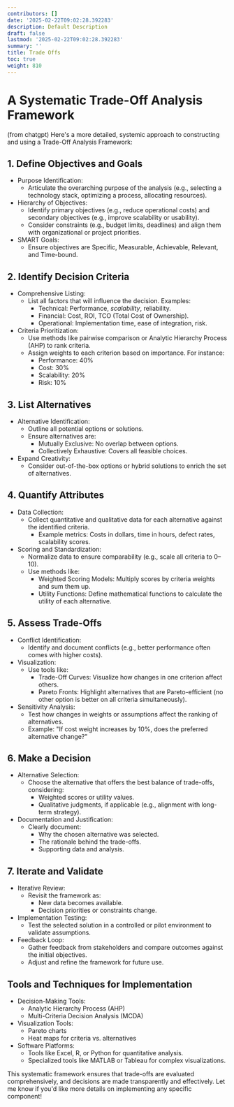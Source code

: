 ```yaml
---
contributors: []
date: '2025-02-22T09:02:28.392283'
description: Default Description
draft: false
lastmod: '2025-02-22T09:02:28.392283'
summary: ''
title: Trade Offs
toc: true
weight: 810
---
```

# A Systematic Trade-Off Analysis Framework

(from chatgpt)
Here's a more detailed, systemic approach to constructing and using a Trade-Off Analysis Framework:

## 1. Define Objectives and Goals

- Purpose Identification:
  - Articulate the overarching purpose of the analysis (e.g., selecting a technology stack, optimizing a process, allocating resources).
- Hierarchy of Objectives:
  - Identify primary objectives (e.g., reduce operational costs) and secondary objectives (e.g., improve scalability or usability).
  - Consider constraints (e.g., budget limits, deadlines) and align them with organizational or project priorities.
- SMART Goals:
  - Ensure objectives are Specific, Measurable, Achievable, Relevant, and Time-bound.

## 2. Identify Decision Criteria

- Comprehensive Listing:
  - List all factors that will influence the decision. Examples:
    - Technical: Performance, *scalability*, reliability.
    - Financial: Cost, ROI, TCO (Total Cost of Ownership).
    - Operational: Implementation time, ease of integration, risk.
- Criteria Prioritization:
  - Use methods like pairwise comparison or Analytic Hierarchy Process (AHP) to rank criteria.
  - Assign weights to each criterion based on importance. For instance:
    - Performance: 40%
    - Cost: 30%
    - Scalability: 20%
    - Risk: 10%

## 3. List Alternatives

- Alternative Identification:
  - Outline all potential options or solutions.
  - Ensure alternatives are:
    - Mutually Exclusive: No overlap between options.
    - Collectively Exhaustive: Covers all feasible choices.
- Expand Creativity:
  - Consider out-of-the-box options or hybrid solutions to enrich the set of alternatives.

## 4. Quantify Attributes

- Data Collection:
  - Collect quantitative and qualitative data for each alternative against the identified criteria.
    - Example metrics: Costs in dollars, time in hours, defect rates, scalability scores.
- Scoring and Standardization:
  - Normalize data to ensure comparability (e.g., scale all criteria to 0–10).
  - Use methods like:
    - Weighted Scoring Models: Multiply scores by criteria weights and sum them up.
    - Utility Functions: Define mathematical functions to calculate the utility of each alternative.

## 5. Assess Trade-Offs

- Conflict Identification:
  - Identify and document conflicts (e.g., better performance often comes with higher costs).
- Visualization:
  - Use tools like:
    - Trade-Off Curves: Visualize how changes in one criterion affect others.
    - Pareto Fronts: Highlight alternatives that are Pareto-efficient (no other option is better on all criteria simultaneously).
- Sensitivity Analysis:
  - Test how changes in weights or assumptions affect the ranking of alternatives.
  - Example: "If cost weight increases by 10%, does the preferred alternative change?"

## 6. Make a Decision

- Alternative Selection:
  - Choose the alternative that offers the best balance of trade-offs, considering:
    - Weighted scores or utility values.
    - Qualitative judgments, if applicable (e.g., alignment with long-term strategy).
- Documentation and Justification:
  - Clearly document:
    - Why the chosen alternative was selected.
    - The rationale behind the trade-offs.
    - Supporting data and analysis.

## 7. Iterate and Validate

- Iterative Review:
  - Revisit the framework as:
    - New data becomes available.
    - Decision priorities or constraints change.
- Implementation Testing:
  - Test the selected solution in a controlled or pilot environment to validate assumptions.
- Feedback Loop:
  - Gather feedback from stakeholders and compare outcomes against the initial objectives.
  - Adjust and refine the framework for future use.

## Tools and Techniques for Implementation

- Decision-Making Tools:
  - Analytic Hierarchy Process (AHP)
  - Multi-Criteria Decision Analysis (MCDA)
- Visualization Tools:
  - Pareto charts
  - Heat maps for criteria vs. alternatives
- Software Platforms:
  - Tools like Excel, R, or Python for quantitative analysis.
  - Specialized tools like MATLAB or Tableau for complex visualizations.

This systematic framework ensures that trade-offs are evaluated comprehensively, and decisions are made transparently and effectively. Let me know if you'd like more details on implementing any specific component!
